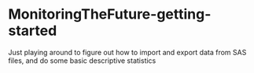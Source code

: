 # MonitoringTheFuture-getting-started
Just playing around to figure out how to import and export data from SAS files, and do some basic descriptive statistics
